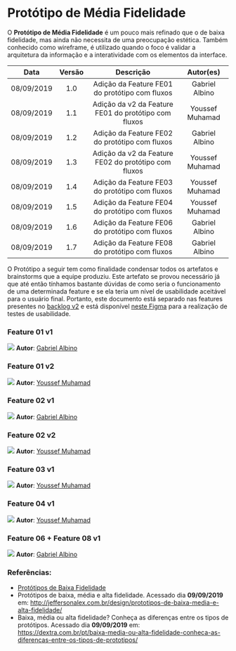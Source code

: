 # Protótipo de Média Fidelidade

O **Protótipo de Média Fidelidade** é um pouco mais refinado que o de baixa fidelidade, mas ainda não necessita de uma preocupação estética. Também conhecido como wireframe, é utilizado quando o foco é validar a arquitetura da informação e a interatividade com os elementos da interface.

|    Data    | Versão |                      Descrição                       |    Autor(es)    |
| :--------: | :----: | :--------------------------------------------------: | :-------------: |
| 08/09/2019 |  1.0   |    Adição da Feature FE01 do protótipo com fluxos    | Gabriel Albino  |
| 08/09/2019 |  1.1   | Adição da v2 da Feature FE01 do protótipo com fluxos | Youssef Muhamad |
| 08/09/2019 |  1.2   |    Adição da Feature FE02 do protótipo com fluxos    | Gabriel Albino  |
| 08/09/2019 |  1.3   | Adição da v2 da Feature FE02 do protótipo com fluxos | Youssef Muhamad |
| 08/09/2019 |  1.4   |    Adição da Feature FE03 do protótipo com fluxos    | Youssef Muhamad |
| 08/09/2019 |  1.5   |    Adição da Feature FE04 do protótipo com fluxos    | Youssef Muhamad |
| 08/09/2019 |  1.6   |    Adição da Feature FE06 do protótipo com fluxos    | Gabriel Albino  |
| 08/09/2019 |  1.7   |    Adição da Feature FE08 do protótipo com fluxos    | Gabriel Albino  |

O Protótipo a seguir tem como finalidade condensar todos os artefatos e brainstorms que a equipe produziu. Este artefato se provou necessário já que até então tínhamos bastante dúvidas de como seria o funcionamento de uma determinada feature e se ela teria um nível de usabilidade aceitável para o usuário final. Portanto, este documento está separado nas features presentes no [backlog v2](docs/DS/dinamica-e-seminario-2/Backlog.md#versão-20) e está disponível [neste Figma](https://www.figma.com/file/cmUWUCrBPoO11hGFuuNu7z/Prot%C3%B3tipo-de-M%C3%A9dia-Fidelidade?node-id=0%3A1) para a realização de testes de usabilidade.

### Feature 01 v1

![](../../../assets/prototipo-medio-nivel/FE01v1.png)
**Autor**: [Gabriel Albino](https://github.com/gabrielalbino)

### Feature 01 v2

![](../../../assets/prototipo-medio-nivel/FE01v2.png)
**Autor**: [Youssef Muhamad](https://github.com/youssef-md)

### Feature 02 v1

![](../../../assets/prototipo-medio-nivel/FE02v1.png)
**Autor**: [Gabriel Albino](https://github.com/gabrielalbino)

### Feature 02 v2

![](../../../assets/prototipo-medio-nivel/FE02v2.png)
**Autor**: [Youssef Muhamad](https://github.com/youssef-md)

### Feature 03 v1

![](../../../assets/prototipo-medio-nivel/FE03v1.png)
**Autor**: [Youssef Muhamad](https://github.com/youssef-md)

### Feature 04 v1

![](../../../assets/prototipo-medio-nivel/FE04v1.png)
**Autor**: [Youssef Muhamad](https://github.com/youssef-md)

### Feature 06 + Feature 08 v1

![](../../../assets/prototipo-medio-nivel/FE06+FE08v1.png)
**Autor**: [Gabriel Albino](https://github.com/gabrielalbino)

### Referências:

- [Protótipos de Baixa Fidelidade](docs/DS/dinamica-e-seminario-2/PrototipoBaixaFidelidade.md)
- Protótipos de baixa, média e alta fidelidade. Acessado dia **09/09/2019** em: <http://jeffersonalex.com.br/design/prototipos-de-baixa-media-e-alta-fidelidade/>
- Baixa, média ou alta fidelidade? Conheça as diferenças entre os tipos de protótipos. Acessado dia **09/09/2019** em: <https://dextra.com.br/pt/baixa-media-ou-alta-fidelidade-conheca-as-diferencas-entre-os-tipos-de-prototipos/>
